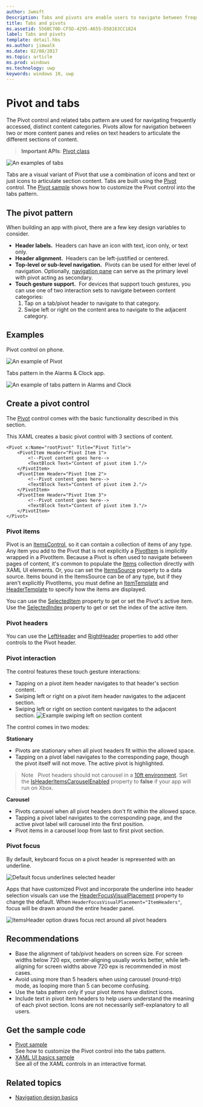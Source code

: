 ```yaml
---
author: Jwmsft
Description: Tabs and pivots are enable users to navigate between frequently accessed content.
title: Tabs and pivots
ms.assetid: 556BC70D-CF5D-4295-A655-D58163CC1824
label: Tabs and pivots
template: detail.hbs
ms.author: jimwalk
ms.date: 02/08/2017
ms.topic: article
ms.prod: windows
ms.technology: uwp
keywords: windows 10, uwp
---
```

# Pivot and tabs

<link rel="stylesheet" href="https://az835927.vo.msecnd.net/sites/uwp/Resources/css/custom.css">

The Pivot control and related tabs pattern are used for navigating frequently accessed, distinct content categories. Pivots allow for navigation between two or more content panes and relies on text headers to articulate the different sections of content.

> **Important APIs**: [Pivot class](https://msdn.microsoft.com/library/windows/apps/dn608241)

![An examples of tabs](images/pivot_Hero_main.png)

Tabs are a visual variant of Pivot that use a combination of icons and text or just icons to articulate section content. Tabs are built using the [Pivot](https://msdn.microsoft.com/library/windows/apps/xaml/windows.ui.xaml.controls.pivot.aspx) control. The [Pivot sample](http://go.microsoft.com/fwlink/p/?LinkId=619903) shows how to customize the Pivot control into the tabs pattern.


## The pivot pattern

When building an app with pivot, there are a few key design variables to consider.

- **Header labels.**  Headers can have an icon with text, icon only, or text only.
- **Header alignment.**  Headers can be left-justified or centered.
- **Top-level or sub-level navigation.**  Pivots can be used for either level of navigation. Optionally, [navigation pane](navigationview.md) can serve as the primary level with pivot acting as secondary.
- **Touch gesture support.**  For devices that support touch gestures, you can use one of two interaction sets to navigate between content categories:
    1. Tap on a tab/pivot header to navigate to that category.
    2. Swipe left or right on the content area to navigate to the adjacent category.

## Examples

Pivot control on phone.

![An example of Pivot](images/pivot_example.png)

Tabs pattern in the Alarms & Clock app.

![An example of tabs pattern in Alarms and Clock](images/tabs_alarms-and-clock.png)

## Create a pivot control

The [Pivot](https://msdn.microsoft.com/library/windows/apps/xaml/windows.ui.xaml.controls.pivot.aspx) control comes with the basic functionality described in this section.

This XAML creates a basic pivot control with 3 sections of content.

```xaml
<Pivot x:Name="rootPivot" Title="Pivot Title">
    <PivotItem Header="Pivot Item 1">
        <!--Pivot content goes here-->
        <TextBlock Text="Content of pivot item 1."/>
    </PivotItem>
    <PivotItem Header="Pivot Item 2">
        <!--Pivot content goes here-->
        <TextBlock Text="Content of pivot item 2."/>
    </PivotItem>
    <PivotItem Header="Pivot Item 3">
        <!--Pivot content goes here-->
        <TextBlock Text="Content of pivot item 3."/>
    </PivotItem>
</Pivot>
```

### Pivot items

Pivot is an [ItemsControl](https://msdn.microsoft.com/library/windows/apps/xaml/windows.ui.xaml.controls.itemscontrol.aspx), so it can contain a collection of items of any type. Any item you add to the Pivot that is not explicitly a [PivotItem](https://msdn.microsoft.com/library/windows/apps/xaml/windows.ui.xaml.controls.pivotitem.aspx) is implicitly wrapped in a PivotItem. Because a Pivot is often used to navigate between pages of content, it's common to populate the [Items](https://msdn.microsoft.com/library/windows/apps/xaml/windows.ui.xaml.controls.itemscontrol.items.aspx) collection directly with XAML UI elements. Or, you can set the [ItemsSource](https://msdn.microsoft.com/library/windows/apps/xaml/windows.ui.xaml.controls.itemscontrol.itemssource.aspx) property to a data source. Items bound in the ItemsSource can be of any type, but if they aren't explicitly PivotItems, you must define an [ItemTemplate](https://msdn.microsoft.com/library/windows/apps/xaml/windows.ui.xaml.controls.itemscontrol.itemtemplate.aspx) and [HeaderTemplate](https://msdn.microsoft.com/library/windows/apps/xaml/windows.ui.xaml.controls.pivot.headertemplate.aspx) to specify how the items are displayed.

You can use the [SelectedItem](https://msdn.microsoft.com/library/windows/apps/xaml/windows.ui.xaml.controls.pivot.selecteditem.aspx) property to get or set the Pivot's active item. Use the [SelectedIndex](https://msdn.microsoft.com/library/windows/apps/xaml/windows.ui.xaml.controls.pivot.selectedindex.aspx) property to get or set the index of the active item.

### Pivot headers

You can use the [LeftHeader](https://msdn.microsoft.com/library/windows/apps/xaml/windows.ui.xaml.controls.pivot.leftheader.aspx) and [RightHeader](https://msdn.microsoft.com/library/windows/apps/xaml/windows.ui.xaml.controls.pivot.rightheader.aspx) properties to add other controls to the Pivot header.

### Pivot interaction

The control features these touch gesture interactions:

-   Tapping on a pivot item header navigates to that header's section content.
-   Swiping left or right on a pivot item header navigates to the adjacent section.
-   Swiping left or right on section content navigates to the adjacent section.
![Example swiping left on section content](images/pivot_w_hand.png)

The control comes in two modes:

**Stationary**

-   Pivots are stationary when all pivot headers fit within the allowed space.
-   Tapping on a pivot label navigates to the corresponding page, though the pivot itself will not move. The active pivot is highlighted.

> Note&nbsp;&nbsp; Pivot headers should not carousel in a [10ft environment](../input-and-devices/designing-for-tv.md). Set the [IsHeaderItemsCarouselEnabled](https://docs.microsoft.com/uwp/api/Windows.UI.Xaml.Controls.Pivot#Windows_UI_Xaml_Controls_Pivot_IsHeaderItemsCarouselEnabled) property to **false** if your app will run on Xbox.


**Carousel**

-   Pivots carousel when all pivot headers don't fit within the allowed space.
-   Tapping a pivot label navigates to the corresponding page, and the active pivot label will carousel into the first position.
-   Pivot items in a carousel loop from last to first pivot section.

### Pivot focus

By default, keyboard focus on a pivot header is represented with an underline.

![Default focus underlines selected header](images/pivot_focus_selectedHeader.png)

Apps that have customized Pivot and incorporate the underline into header selection visuals can use the [HeaderFocusVisualPlacement](https://docs.microsoft.com/uwp/api/windows.ui.xaml.controls.pivot#Windows_UI_Xaml_Controls_Pivot_HeaderFocusVisualPlacement) property to change the default. When `HeaderFocusVisualPlacement="ItemHeaders"`, focus will be drawn around the entire header panel.

![ItemsHeader option draws focus rect around all pivot headers](images/pivot_focus_headers.png)

## Recommendations

-   Base the alignment of tab/pivot headers on screen size. For screen widths below 720 epx, center-aligning usually works better, while left-aligning for screen widths above 720 epx is recommended in most cases.
-   Avoid using more than 5 headers when using carousel (round-trip) mode, as looping more than 5 can become confusing.
-   Use the tabs pattern only if your pivot items have distinct icons.
-   Include text in pivot item headers to help users understand the meaning of each pivot section. Icons are not necessarily self-explanatory to all users.

## Get the sample code
- [Pivot sample](http://go.microsoft.com/fwlink/p/?LinkId=619903)<br/>
    See how to customize the Pivot control into the tabs pattern.
- [XAML UI basics sample](https://github.com/Microsoft/Windows-universal-samples/blob/master/Samples/XamlUIBasics)<br/>
    See all of the XAML controls in an interactive format.

## Related topics
- [Navigation design basics](../layout/navigation-basics.md)
